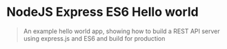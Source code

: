 # NodeJS Express ES6 Hello world

> An example hello world app, showing how to build
a REST API server using express.js and ES6
and build for production


